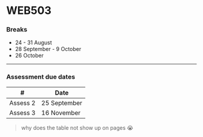 # WEB503

### Breaks
* 24 - 31 August  
* 28 September - 9 October
* 26 October

--------

### Assessment due dates
\# | Date 
------|------
Assess 2 | 25 September
Assess 3 | 16 November

> why does the table not show up on pages :sob:
